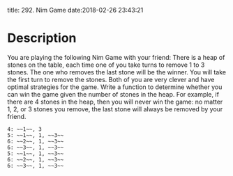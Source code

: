 title: 292. Nim Game
date:2018-02-26 23:43:21

# Description
You are playing the following Nim Game with your friend: There is a heap of stones on the table, each time one of you take turns to remove 1 to 3 stones. The one who removes the last stone will be the winner. You will take the first turn to remove the stones.
Both of you are very clever and have optimal strategies for the game. Write a function to determine whether you can win the game given the number of stones in the heap.
For example, if there are 4 stones in the heap, then you will never win the game: no matter 1, 2, or 3 stones you remove, the last stone will always be removed by your friend.

```
4: ~~1~~, 3
5: ~~1~~, 1, ~~3~~
6: ~~2~~, 1, ~~3~~
6: ~~3~~, 1, ~~3~~
5: ~~1~~, 1, ~~3~~
6: ~~2~~, 1, ~~3~~
6: ~~3~~, 1, ~~3~~
```